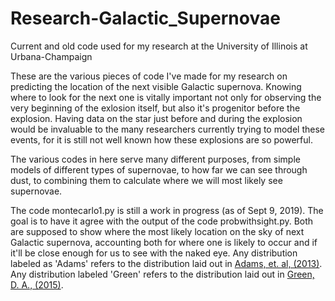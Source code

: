 # Research-Galactic_Supernovae
Current and old code used for my research at the University of Illinois at Urbana-Champaign

These are the various pieces of code I've made for my research on predicting the location of the next visible Galactic supernova. Knowing where to look for the next one is vitally important not only for observing the very beginning of the exlosion itself, but also it's progenitor before the explosion. Having data on the star just before and during the explosion would be invaluable to the many researchers currently trying to model these events, for it is still not well known how these explosions are so powerful.

The various codes in here serve many different purposes, from simple models of different types of supernovae, to how far we can see through dust, to combining them to calculate where we will most likely see supernovae.

The code montecarlo1.py is still a work in progress (as of Sept 9, 2019). The goal is to have it agree with the output of the code probwithsight.py. Both are supposed to show where the most likely location on the sky of next Galactic supernova, accounting both for where one is likely to occur and if it'll be close enough for us to see with the naked eye. Any distribution labeled as 'Adams' refers to the distribution laid out in [Adams, et. al, (2013)](https://arxiv.org/abs/1306.0559). Any distribution labeled 'Green' refers to the distribution laid out in [Green, D. A., (2015)](https://arxiv.org/abs/1508.02931).
